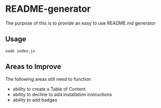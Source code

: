 # README-generator
The purpose of this is to provide an easy to use README.md generator
## Usage
```
node index.js
```
## Areas to Improve
The following areas still need to function
- ability to create a Table of Content
- ability to decline to add installation instructions
- ability to add badges
